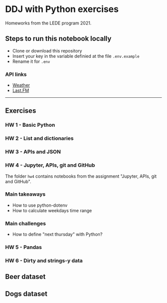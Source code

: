 # DDJ with Python exercises

Homeworks from the LEDE program 2021.

## Steps to run this notebook locally

- Clone or download this repository
- Insert your key in the variable definied at the file `.env.example`
- Rename it for `.env`

### API links

* [Weather](https://www.last.fm/api/)
* [Last.FM](https://www.last.fm/api/)

---

## Exercises

### HW 1 - Basic Python

### HW 2 - List and dictionaries

### HW 3 - APIs and JSON

### HW 4 - Jupyter, APIs, git and GitHub
The folder `hw4` contains notebooks from the assignment "Jupyter, APIs, git and GitHub".

### Main takeaways

- How to use python-dotenv
- How to calculate weekdays time range

### Main challenges

- How to define "next thursday" with Python?

### HW 5 - Pandas

### HW 6 - Dirty and strings-y data 

## Beer dataset

## Dogs dataset
